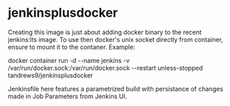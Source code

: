 # jenkinsplusdocker
Creating this image is just about adding docker binary to the recent jenkins:lts image.
To use then docker's unix socket directly from container, ensure to mount it to the contaner. Example:

docker container run -d --name jenkins -v /var/run/docker.sock:/var/run/docker.sock --restart unless-stopped tandrews9/jenkinsplusdocker

Jenkinsfile here features a parametrized build with persistance of changes made in Job Parameters from Jenkins UI.
